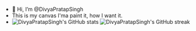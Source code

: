- 👋 Hi, I’m @DivyaPratapSingh
- This is my canvas I'ma paint it, how I want it.
- ![DivyaPratapSingh's GitHub stats](https://github-readme-stats.vercel.app/api?username=DivyaPratapSinghjklu&show_icons=true&theme=radical)
![DivyaPratapSingh's GitHub streak](https://github-readme-streak-stats.herokuapp.com/?user=DivyaPratapSinghjklu&theme=radical)  
